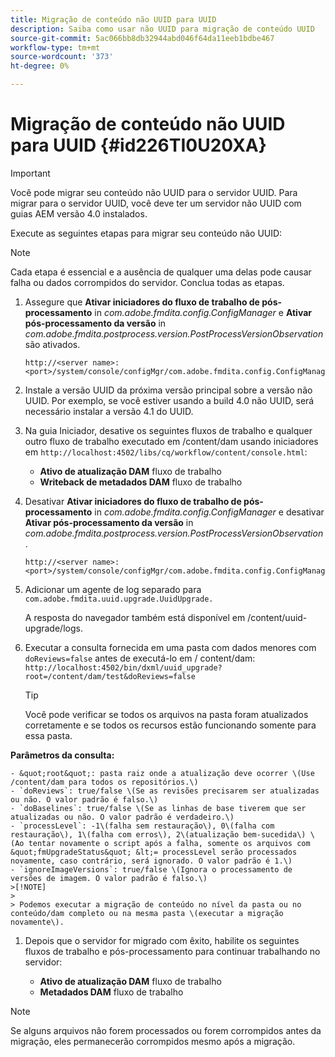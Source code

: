 ```yaml
---
title: Migração de conteúdo não UUID para UUID
description: Saiba como usar não UUID para migração de conteúdo UUID
source-git-commit: 5ac066bb8db32944abd046f64da11eeb1bdbe467
workflow-type: tm+mt
source-wordcount: '373'
ht-degree: 0%

---
```



# Migração de conteúdo não UUID para UUID {#id226TI0U20XA}

>[!IMPORTANT]
>
> Você pode migrar seu conteúdo não UUID para o servidor UUID. Para migrar para o servidor UUID, você deve ter um servidor não UUID com guias AEM versão 4.0 instalados.

Execute as seguintes etapas para migrar seu conteúdo não UUID:

>[!NOTE]
>
> Cada etapa é essencial e a ausência de qualquer uma delas pode causar falha ou dados corrompidos do servidor. Conclua todas as etapas.

1. Assegure que **Ativar iniciadores do fluxo de trabalho de pós-processamento** in *com.adobe.fmdita.config.ConfigManager* e **Ativar pós-processamento da versão** in *com.adobe.fmdita.postprocess.version.PostProcessVersionObservation* são ativados.

   ```http
   http://<server name>:<port>/system/console/configMgr/com.adobe.fmdita.config.ConfigManager
   ```

1. Instale a versão UUID da próxima versão principal sobre a versão não UUID. Por exemplo, se você estiver usando a build 4.0 não UUID, será necessário instalar a versão 4.1 do UUID.

1. Na guia Iniciador, desative os seguintes fluxos de trabalho e qualquer outro fluxo de trabalho executado em /content/dam usando iniciadores em `http://localhost:4502/libs/cq/workflow/content/console.html`:

   - **Ativo de atualização DAM** fluxo de trabalho
   - **Writeback de metadados DAM** fluxo de trabalho

1. Desativar **Ativar iniciadores do fluxo de trabalho de pós-processamento** in *com.adobe.fmdita.config.ConfigManager* e desativar **Ativar pós-processamento da versão** in *com.adobe.fmdita.postprocess.version.PostProcessVersionObservation*.

   ```http
   http://<server name>:<port>/system/console/configMgr/com.adobe.fmdita.config.ConfigManager
   ```

1. Adicionar um agente de log separado para `com.adobe.fmdita.uuid.upgrade.UuidUpgrade.`

   A resposta do navegador também está disponível em /content/uuid-upgrade/logs.

1. Executar a consulta fornecida em uma pasta com dados menores com `doReviews=false` antes de executá-lo em / content/dam: `http://localhost:4502/bin/dxml/uuid_upgrade?root=/content/dam/test&doReviews=false`

   >[!TIP]
   >
   >  Você pode verificar se todos os arquivos na pasta foram atualizados corretamente e se todos os recursos estão funcionando somente para essa pasta.

**Parâmetros da consulta:**

    - &quot;root&quot;: pasta raiz onde a atualização deve ocorrer \(Use /content/dam para todos os repositórios.\)
    - `doReviews`: true/false \(Se as revisões precisarem ser atualizadas ou não. O valor padrão é falso.\)
    - `doBaselines`: true/false \(Se as linhas de base tiverem que ser atualizadas ou não. O valor padrão é verdadeiro.\)
    - `processLevel`: -1\(falha sem restauração\), 0\(falha com restauração\), 1\(falha com erros\), 2\(atualização bem-sucedida\) \(Ao tentar novamente o script após a falha, somente os arquivos com &quot;fmUpgradeStatus&quot; &lt;= processLevel serão processados novamente, caso contrário, será ignorado. O valor padrão é 1.\)
    - `ignoreImageVersions`: true/false \(Ignora o processamento de versões de imagem. O valor padrão é falso.\)
    >[!NOTE]
    >
    > Podemos executar a migração de conteúdo no nível da pasta ou no conteúdo/dam completo ou na mesma pasta \(executar a migração novamente\).

1. Depois que o servidor for migrado com êxito, habilite os seguintes fluxos de trabalho e pós-processamento para continuar trabalhando no servidor:

   - **Ativo de atualização DAM** fluxo de trabalho
   - **Metadados DAM** fluxo de trabalho

>[!NOTE]
>
> Se alguns arquivos não forem processados ou forem corrompidos antes da migração, eles permanecerão corrompidos mesmo após a migração.

